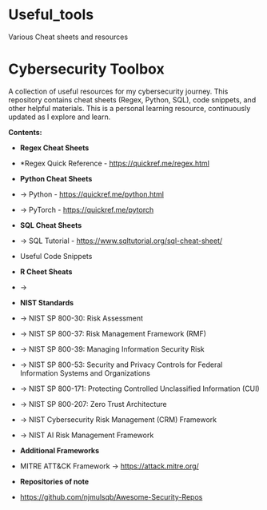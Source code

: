 # Useful_tools
Various Cheat sheets and resources

# Cybersecurity Toolbox

A collection of useful resources for my cybersecurity journey. This repository contains cheat sheets (Regex, Python, SQL), code snippets, and other helpful materials. This is a personal learning resource, continuously updated as I explore and learn.

**Contents:**

* **Regex Cheat Sheets**
* *Regex Quick Reference - https://quickref.me/regex.html
* **Python Cheat Sheets**
* -> Python - https://quickref.me/python.html
* -> PyTorch - https://quickref.me/pytorch
* **SQL Cheat Sheets**
* -> SQL Tutorial - https://www.sqltutorial.org/sql-cheat-sheet/
* Useful Code Snippets
*  **R Cheet Sheats**
*  ->
* **NIST Standards**
*  ->  NIST SP 800-30: Risk Assessment
*  ->  NIST SP 800-37: Risk Management Framework (RMF)
*  ->  NIST SP 800-39: Managing Information Security Risk
*  ->  NIST SP 800-53: Security and Privacy Controls for Federal Information Systems and Organizations
*  ->  NIST SP 800-171: Protecting Controlled Unclassified Information (CUI)
*  ->  NIST SP 800-207: Zero Trust Architecture
*  -> NIST Cybersecurity Risk Management (CRM) Framework
*  -> NIST AI Risk Management Framework 

* **Additional Frameworks**
* MITRE ATT&CK Framework -> https://attack.mitre.org/

* **Repositories of note**
* https://github.com/njmulsqb/Awesome-Security-Repos
